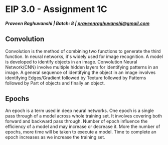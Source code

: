 # EIP 3.0 - Assignment 1C

##### Praveen Raghuvanshi | Batch: 8 | praveenraghuvanshi@gmail.com

## Convolution

Convolution is the method of combining two functions to generate the third function. In neural networks, it's widely used for image recognition. A model is developed to identify objects in an image. Convolution Neural Network(CNN) involve multiple hidden layers for identifying patterns in an image. A general sequence of identifying the object in an image involves identifying Edges/Gradient followed by Texture followed by Patterns followed by Part of objects and finally an object.

## Epochs

An epoch is a term used in deep neural networks. One epoch is a single pass through of a model across whole training set. It involves covering both forward and backward pass through. Number of epoch influence the efficiency of a model and may increase or decrease it. More the number of epochs, more time will be taken to execute a model. Time to complete an epoch increases as we increase the training set.

